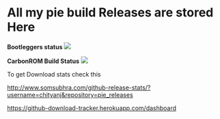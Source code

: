 # All my pie build Releases are stored Here 


**Bootleggers status**    <a href='https://jenkins.revengeos.com/job/Bootleggers'><img src='http://35.196.204.223:8080/buildStatus/icon?job=Bootleggers'></a>

**CarbonROM Build Status**   <a href='http://35.196.204.223:8080/job/Carbon/'><img src='http://35.196.204.223:8080/buildStatus/icon?job=Carbon'></a>

To get Download stats check this

http://www.somsubhra.com/github-release-stats/?username=chityanj&repository=pie_releases

https://github-download-tracker.herokuapp.com/dashboard


